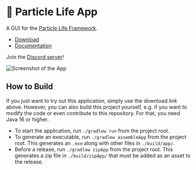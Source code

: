 # 🦠 Particle Life App

A GUI for the [Particle Life Framework](https://github.com/tom-mohr/particle-life).

- [Download](https://particle-life.com)
- [Documentation](https://particle-life.com/app/docs)

Join the [Discord server](https://discord.gg/Fd64AhKzMD)!

![Screenshot of the App](./readme_assets/app_demo.png)

## How to Build

If you just want to try out this application, simply use the download link above.
However, you can also build this project yourself, e.g. if you want to modify the code or even contribute to this repository.
For that, you need Java 16 or higher.

- To start the application, run `./gradlew run` from the project root.
- To generate an executable, run `./gradlew assembleApp` from the project root.
This generates an `.exe` along with other files in `./build/app/`.
- Before a release, run `./gradlew zipApp` from the project root.
This generates a zip file in `./build/zipApp/` that must be added as an asset to the release.
